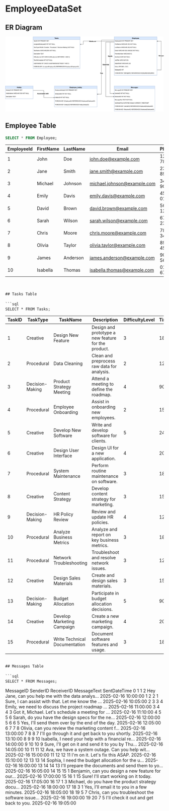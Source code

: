 # EmployeeDataSet
## ER Diagram 
![img](https://github.com/CalvinK2025/EmployeeDataSet/blob/main/EmployeeDataSet.drawio.png)

## Employee Table

```sql
SELECT * FROM Employee;
```
| EmployeeId | FirstName | LastName  | Email                      | PhoneNumber   | HireDate   | JobTitle            | Department       | Salary | ManagerID |
|------------|----------|-----------|----------------------------|--------------|------------|---------------------|------------------|--------|-----------|
| 1          | John     | Doe       | john.doe@example.com       | 123-456-7890 | 2023-03-15 | Software Engineer   | Technology       | 75000  | NaN       |
| 2          | Jane     | Smith     | jane.smith@example.com     | 234-567-8901 | 2022-07-10 | Data Scientist      | Technology       | 80000  | 1.0       |
| 3          | Michael  | Johnson   | michael.johnson@example.com | 345-678-9012 | 2021-05-22 | Product Manager     | Technology       | 95000  | 2.0       |
| 4          | Emily    | Davis     | emily.davis@example.com    | 456-789-0123 | 2020-11-14 | HR Specialist       | Human Resources  | 60000  | NaN       |
| 5          | David    | Brown     | david.brown@example.com    | 567-890-1234 | 2019-09-05 | UX Designer         | Technology       | 72000  | 1.0       |
| 6          | Sarah    | Wilson    | sarah.wilson@example.com   | 678-901-2345 | 2021-01-30 | Marketing Manager   | Marketing        | 85000  | NaN       |
| 7          | Chris    | Moore     | chris.moore@example.com    | 789-012-3456 | 2022-12-12 | HR Manager          | Human Resources  | 90000  | 4.0       |
| 8          | Olivia   | Taylor    | olivia.taylor@example.com  | 890-123-4567 | 2018-06-07 | Business Analyst    | Finance          | 70000  | NaN       |
| 9          | James    | Anderson  | james.anderson@example.com | 901-234-5678 | 2020-03-19 | Network Engineer    | Technology       | 80000  | 1.0       |
| 10         | Isabella | Thomas    | isabella.thomas@example.com | 012-345-6789 | 2022-08-30 | Content Strategist  | Marketing        | 75000  | 6.0       |

```


## Tasks Table

```sql
SELECT * FROM Tasks;
```
| TaskID | TaskType         | TaskName                    | Description                                      | DifficultyLevel | TimeToComplete | AutoPotential | AssignedEmployeeID |
|--------|-----------------|----------------------------|-------------------------------------------------|----------------|---------------|--------------|------------------|
| 1      | Creative        | Design New Feature        | Design and prototype a new feature for the product. | 3              | 180           | 2            | 1                |
| 2      | Procedural      | Data Cleaning             | Clean and preprocess raw data for analysis.     | 2              | 120           | 3            | 2                |
| 3      | Decision-Making | Product Strategy Meeting  | Attend a meeting to define the roadmap.        | 4              | 90            | 1            | 3                |
| 4      | Procedural      | Employee Onboarding      | Assist in onboarding new employees.            | 2              | 150           | 3            | 4                |
| 5      | Creative        | Develop New Software     | Write and develop software for clients.        | 5              | 240           | 1            | 1                |
| 6      | Creative        | Design User Interface    | Design UI for a new application.               | 4              | 200           | 2            | 5                |
| 7      | Procedural      | System Maintenance       | Perform routine maintenance on software.       | 3              | 180           | 4            | 9                |
| 8      | Creative        | Content Strategy         | Develop content strategy for marketing.        | 3              | 150           | 2            | 6                |
| 9      | Decision-Making | HR Policy Review        | Review and update HR policies.                 | 4              | 120           | 1            | 4                |
| 10     | Procedural      | Analyze Business Metrics | Analyze and report on key business metrics.    | 3              | 180           | 3            | 2                |
| 11     | Procedural      | Network Troubleshooting | Troubleshoot and resolve network issues.       | 3              | 120           | 3            | 9                |
| 12     | Creative        | Design Sales Materials   | Create and design sales materials.             | 3              | 150           | 2            | 6                |
| 13     | Decision-Making | Budget Allocation       | Participate in budget allocation decisions.    | 5              | 90            | 1            | 8                |
| 14     | Creative        | Develop Marketing Campaign | Create a new marketing campaign.               | 4              | 200           | 2            | 6                |
| 15     | Procedural      | Write Technical Documentation | Document software features and usage.  | 3              | 180           | 3            | 1                |
```

## Messages Table

```sql
SELECT * FROM Messages;
```
MessageID	SenderID	ReceiverID	MessageText	SentDateTime
0	1	1	2	Hey Jane, can you help me with the data analys...	2025-02-16 10:00:00
1	2	2	1	Sure, I can assist with that. Let me know the ...	2025-02-16 10:05:00
2	3	3	4	Emily, we need to discuss the project roadmap ...	2025-02-16 11:00:00
3	4	4	3	Got it, Michael. Let's schedule a meeting for ...	2025-02-16 11:10:00
4	5	5	6	Sarah, do you have the design specs for the ne...	2025-02-16 12:00:00
5	6	6	5	Yes, I'll send them over by the end of the day.	2025-02-16 12:05:00
6	7	7	8	Olivia, can you review the marketing content f...	2025-02-16 13:00:00
7	8	8	7	I'll go through it and get back to you shortly.	2025-02-16 13:10:00
8	9	9	10	Isabella, I need your help with a financial re...	2025-02-16 14:00:00
9	10	10	9	Sure, I'll get on it and send it to you by Thu...	2025-02-16 14:05:00
10	11	11	12	Ava, we have a system outage. Can you help wit...	2025-02-16 15:00:00
11	12	12	11	I'm on it. Let's fix this ASAP.	2025-02-16 15:10:00
12	13	13	14	Sophia, I need the budget allocation for the u...	2025-02-16 16:00:00
13	14	14	13	I'll prepare the documents and send them to yo...	2025-02-16 16:05:00
14	15	15	1	Benjamin, can you design a new feature for our...	2025-02-16 17:00:00
15	16	1	15	Sure! I'll start working on it today.	2025-02-16 17:05:00
16	17	1	3	Michael, do you have the product strategy docu...	2025-02-16 18:00:00
17	18	3	1	Yes, I'll email it to you in a few minutes.	2025-02-16 18:05:00
18	19	5	7	Chris, can you troubleshoot the software issue...	2025-02-16 19:00:00
19	20	7	5	I'll check it out and get back to you.	2025-02-16 19:05:00



```



